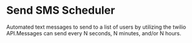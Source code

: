 # Send SMS Scheduler

Automated text messages to send to a list of users by utilizing the twilio API.Messages can send every N seconds, N minutes, and/or N hours. 
